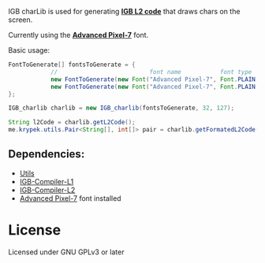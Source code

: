 IGB charLib is used for generating [**IGB L2 code**](https://github.com/krypciak/IGB-Compiler-L2) that draws chars on the screen.  

Currently using the [**Advanced Pixel-7**](https://www.1001freefonts.com/advanced-pixel-7.font) font.  

Basic usage:
```java
FontToGenerate[] fontsToGenerate = {
			//                          font name           font type    font size   NAME (generates function named ${NAME}drawchar())
			new FontToGenerate(new Font("Advanced Pixel-7", Font.PLAIN, 	14),     "small"),  // generates function named smalldrawchar()
			new FontToGenerate(new Font("Advanced Pixel-7", Font.PLAIN, 	20),     "big"),    // generates function named bigdrawchar()
};

IGB_charlib charlib = new IGB_charlib(fontsToGenerate, 32, 127);

String l2Code = charlib.getL2Code();
me.krypek.utils.Pair<String[], int[]> pair = charlib.getFormatedL2Code();
```


## Dependencies:
- [Utils](https://github.com/krypciak/Utils)  
- [IGB-Compiler-L1](https://github.com/krypciak/IGB-Compiler-L1)  
- [IGB-Compiler-L2](https://github.com/krypciak/IGB-Compiler-L2)  
- [Advanced Pixel-7](https://www.1001freefonts.com/advanced-pixel-7.font) font installed

# License
Licensed under GNU GPLv3 or later

